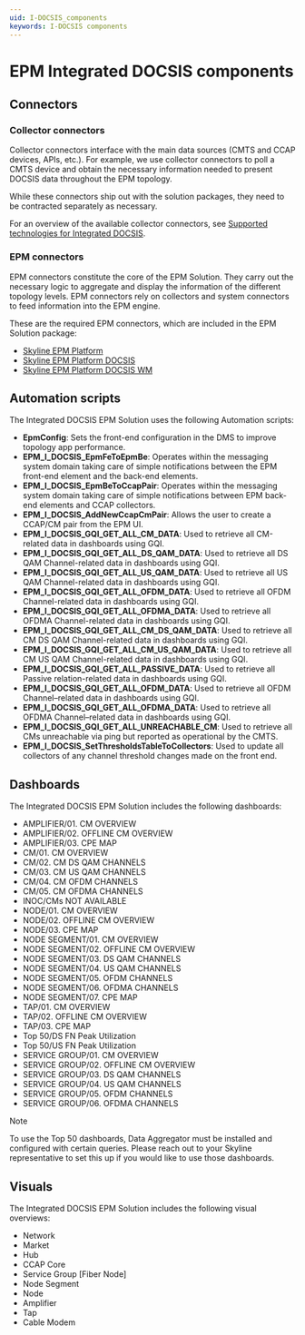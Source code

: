 ```yaml
---
uid: I-DOCSIS_components
keywords: I-DOCSIS components
---
```


# EPM Integrated DOCSIS components

## Connectors

### Collector connectors

Collector connectors interface with the main data sources (CMTS and CCAP devices, APIs, etc.). For example, we use collector connectors to poll a CMTS device and obtain the necessary information needed to present DOCSIS data throughout the EPM topology.

While these connectors ship out with the solution packages, they need to be contracted separately as necessary.

For an overview of the available collector connectors, see [Supported technologies for Integrated DOCSIS](xref:I-DOCSIS_supported_technologies).

### EPM connectors

EPM connectors constitute the core of the EPM Solution. They carry out the necessary logic to aggregate and display the information of the different topology levels. EPM connectors rely on collectors and system connectors to feed information into the EPM engine.

These are the required EPM connectors, which are included in the EPM Solution package:

- [Skyline EPM Platform](https://catalog.dataminer.services/result/driver/7207)
- [Skyline EPM Platform DOCSIS](https://catalog.dataminer.services/result/driver/7209)
- [Skyline EPM Platform DOCSIS WM](https://catalog.dataminer.services/result/driver/7212)

## Automation scripts

The Integrated DOCSIS EPM Solution uses the following Automation scripts:

- **EpmConfig**: Sets the front-end configuration in the DMS to improve topology app performance.
- **EPM_I_DOCSIS_EpmFeToEpmBe**: Operates within the messaging system domain taking care of simple notifications between the EPM front-end element and the back-end elements.
- **EPM_I_DOCSIS_EpmBeToCcapPair**: Operates within the messaging system domain taking care of simple notifications between EPM back-end elements and CCAP collectors.
- **EPM_I_DOCSIS_AddNewCcapCmPair**: Allows the user to create a CCAP/CM pair from the EPM UI.
- **EPM_I_DOCSIS_GQI_GET_ALL_CM_DATA**: Used to retrieve all CM-related data in dashboards using GQI.
- **EPM_I_DOCSIS_GQI_GET_ALL_DS_QAM_DATA**: Used to retrieve all DS QAM Channel-related data in dashboards using GQI.
- **EPM_I_DOCSIS_GQI_GET_ALL_US_QAM_DATA**: Used to retrieve all US QAM Channel-related data in dashboards using GQI.
- **EPM_I_DOCSIS_GQI_GET_ALL_OFDM_DATA**: Used to retrieve all OFDM Channel-related data in dashboards using GQI.
- **EPM_I_DOCSIS_GQI_GET_ALL_OFDMA_DATA**: Used to retrieve all OFDMA Channel-related data in dashboards using GQI.
- **EPM_I_DOCSIS_GQI_GET_ALL_CM_DS_QAM_DATA**: Used to retrieve all CM DS QAM Channel-related data in dashboards using GQI.
- **EPM_I_DOCSIS_GQI_GET_ALL_CM_US_QAM_DATA**: Used to retrieve all CM US QAM Channel-related data in dashboards using GQI.
- **EPM_I_DOCSIS_GQI_GET_ALL_PASSIVE_DATA**: Used to retrieve all Passive relation-related data in dashboards using GQI.
- **EPM_I_DOCSIS_GQI_GET_ALL_OFDM_DATA**: Used to retrieve all OFDM Channel–related data in dashboards using GQI.
- **EPM_I_DOCSIS_GQI_GET_ALL_OFDMA_DATA**: Used to retrieve all OFDMA Channel–related data in dashboards using GQI.
- **EPM_I_DOCSIS_GQI_GET_ALL_UNREACHABLE_CM**: Used to retrieve all CMs unreachable via ping but reported as operational by the CMTS.
- **EPM_I_DOCSIS_SetThresholdsTableToCollectors**: Used to update all collectors of any channel threshold changes made on the front end.

## Dashboards

The Integrated DOCSIS EPM Solution includes the following dashboards:

- AMPLIFIER/01. CM OVERVIEW
- AMPLIFIER/02. OFFLINE CM OVERVIEW
- AMPLIFIER/03. CPE MAP
- CM/01. CM OVERVIEW
- CM/02. CM DS QAM CHANNELS
- CM/03. CM US QAM CHANNELS
- CM/04. CM OFDM CHANNELS
- CM/05. CM OFDMA CHANNELS
- INOC/CMs NOT AVAILABLE
- NODE/01. CM OVERVIEW
- NODE/02. OFFLINE CM OVERVIEW
- NODE/03. CPE MAP
- NODE SEGMENT/01. CM OVERVIEW
- NODE SEGMENT/02. OFFLINE CM OVERVIEW
- NODE SEGMENT/03. DS QAM CHANNELS
- NODE SEGMENT/04. US QAM CHANNELS
- NODE SEGMENT/05. OFDM CHANNELS
- NODE SEGMENT/06. OFDMA CHANNELS
- NODE SEGMENT/07. CPE MAP
- TAP/01. CM OVERVIEW
- TAP/02. OFFLINE CM OVERVIEW
- TAP/03. CPE MAP
- Top 50/DS FN Peak Utilization
- Top 50/US FN Peak Utilization
- SERVICE GROUP/01. CM OVERVIEW
- SERVICE GROUP/02. OFFLINE CM OVERVIEW
- SERVICE GROUP/03. DS QAM CHANNELS
- SERVICE GROUP/04. US QAM CHANNELS
- SERVICE GROUP/05. OFDM CHANNELS
- SERVICE GROUP/06. OFDMA CHANNELS

> [!NOTE]
> To use the Top 50 dashboards, Data Aggregator must be installed and configured with certain queries. Please reach out to your Skyline representative to set this up if you would like to use those dashboards.

## Visuals

The Integrated DOCSIS EPM Solution includes the following visual overviews:

- Network
- Market
- Hub
- CCAP Core
- Service Group [Fiber Node]
- Node Segment
- Node
- Amplifier
- Tap
- Cable Modem
